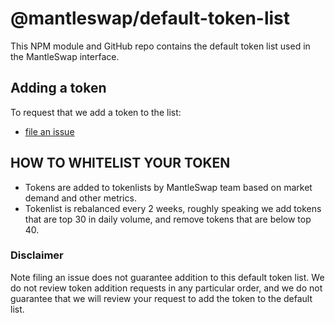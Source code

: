 # @mantleswap/default-token-list

This NPM module and GitHub repo contains the default token list used in the MantleSwap interface.

## Adding a token

To request that we add a token to the list:
  + [file an issue](https://github.com/mantleswap/default-token-list/issues/new?assignees=&labels=token+request&template=token-request.md&title=Add+%7BTOKEN_SYMBOL%7D%3A+%7BTOKEN_NAME%7D)

## HOW TO WHITELIST YOUR TOKEN
- Tokens are added to tokenlists by MantleSwap team based on market demand and other metrics. 
- Tokenlist is rebalanced every 2 weeks, roughly speaking we add tokens that are top 30 in daily volume, and remove tokens that are below top 40. 

### Disclaimer

Note filing an issue does not guarantee addition to this default token list.
We do not review token addition requests in any particular order, and we do not
guarantee that we will review your request to add the token to the default list.

